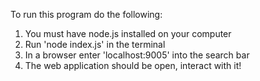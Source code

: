 To run this program do the following:

1. You must have node.js installed on your computer
2. Run 'node index.js' in the terminal
3. In a browser enter 'localhost:9005' into the search bar
4. The web application should be open, interact with it!
